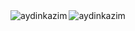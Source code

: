 <div>
<img align="left" src="https://spotify-github-profile.vercel.app/api/view?uid=je4p1how0jbyca00i7pou4igp&cover_image=true&theme=default" alt="aydinkazim" />
<img src="https://github-readme-stats.vercel.app/api/top-langs?username=aydinkazim&show_icons=true&locale=en&layout=compact" alt="aydinkazim" />
</div>
